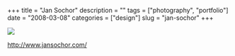 +++
title = "Jan Sochor"
description = ""
tags = ["photography", "portfolio"]
date = "2008-03-08"
categories = ["design"]
slug = "jan-sochor"
+++


 

  <div id="screens-thumbs" class="clearfix">
    <div class="txt-center" id="design-submission"><a href="http://www.jansochor.com/"><img id='bluga-thumbnail-848' class='bluga-thumbnail large' src='/media/bluga/
wt47f2790d5bba5_0.jpg'/></a></div>  
  </div>   
<p><a href="http://www.jansochor.com/">http://www.jansochor.com/</a></p>




